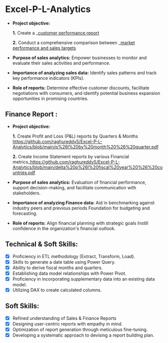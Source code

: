 # Excel-P-L-Analytics
- **Project objective:** 

    **1.** Create a _[customer performance report](https://github.com/raghureddy5/Excel-P-L-Analytics/blob/main/delta%20p%26l%20fiscal%20year%20%26%20countries.pdf)
  
    **2.** Conduct a comprehensive comparison between _[market performance and sales targets](https://github.com/raghureddy5/Excel-P-L-Analytics/blob/main/delta%20electronics%20target%20report.pdf)
- **Purpose of sales analytics:** Empower businesses to monitor and evaluate their sales activities and performance.

- **Importance of analyzing sales data:** Identify sales patterns and track key performance indicators (KPIs).

- **Role of reports:** Determine effective customer discounts, facilitate negotiations with consumers, and identify potential business expansion opportunities in promising countries.


## Finance Report :

- **Project objective:** 

    **1.** Create Profit and Loss (P&L) reports by Quarters & Months https://github.com/raghureddy5/Excel-P-L-Analytics/blob/main/p%26l%20by%20month%20%26%20quarter.pdf

   **2.** Create Income Statement reports by various Financial metrics_https://github.com/raghureddy5/Excel-P-L-Analytics/blob/main/delta%20p%26l%20fiscal%20year%20%26%20countries.pdf

- **Purpose of sales analytics:** Evaluation of financial performance, support decision-making, and facilitate communication with stakeholders.

- **Importance of analyzing Finance data:** Aid in benchmarking against industry peers and previous periods Foundation for budgeting and forecasting.

- **Role of reports:** Align financial planning with strategic goals Instill confidence in the organization's financial outlook.


## Technical & Soft Skills:
- [x]	Proficiency in ETL methodology (Extract, Transform, Load).
- [x]	Skills to generate a date table using Power Query.
- [x]	Ability to derive fiscal months and quarters.
- [x]	Establishing data model relationships with Power Pivot.
- [x]	Proficiency in incorporating supplementary data into an existing data model.
- [x]	Utilizing DAX to create calculated columns.

## Soft Skills:
- [x]	Refined understanding of Sales & Finance Reports
- [x]	Designing user-centric reports with empathy in mind.
- [x]	Optimization of report generation through meticulous fine-tuning.
- [x]	Developing a systematic approach to devising a report building plan.
